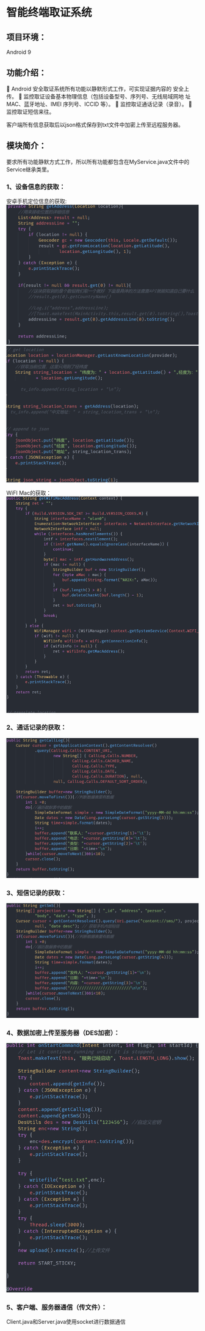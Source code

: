 # 智能终端取证系统

## 项目环境：

Android 9

## 功能介绍：

 Android 安全取证系统所有功能以静默形式工作，可实现证据内容的
安全上传。
 监控取证设备基本物理信息（包括设备型号、序列号、无线局域网地
址MAC、蓝牙地址、IMEI 序列号、ICCID 等）。
 监控取证通话记录（录音）。
 监控取证短信来往。

客户端所有信息获取后以json格式保存到txt文件中加密上传至远程服务器。

## 模块简介：

要求所有功能静默方式工作，所以所有功能都包含在MyService.java文件中的Service继承类里。

### 1、设备信息的获取：

安卓手机定位信息的获取:
![image](https://github.com/zhangchi991022/Android-evidence-obtaining-system/blob/main/image/1.PNG)
![image](https://github.com/zhangchi991022/Android-evidence-obtaining-system/blob/main/image/2.PNG)


WiFI Mac的获取：
![image](https://github.com/zhangchi991022/Android-evidence-obtaining-system/blob/main/image/3.png)


### 2、通话记录的获取：
![image](https://github.com/zhangchi991022/Android-evidence-obtaining-system/blob/main/image/4.PNG)


### 3、短信记录的获取：

![image](https://github.com/zhangchi991022/Android-evidence-obtaining-system/blob/main/image/5.PNG)

### 4、数据加密上传至服务器（DES加密）：
![image](https://github.com/zhangchi991022/Android-evidence-obtaining-system/blob/main/image/6.png)


### 5、客户端、服务器通信（传文件）：

Client.java和Server.java使用socket进行数据通信



